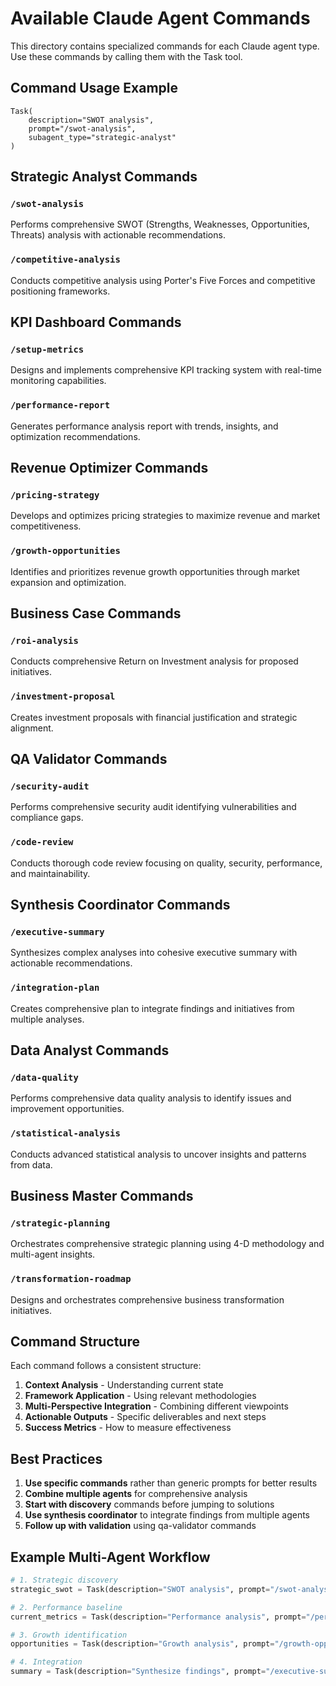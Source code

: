 # Available Claude Agent Commands

This directory contains specialized commands for each Claude agent type. Use these commands by calling them with the Task tool.

## Command Usage Example
```
Task(
    description="SWOT analysis", 
    prompt="/swot-analysis", 
    subagent_type="strategic-analyst"
)
```

## Strategic Analyst Commands

### `/swot-analysis`
Performs comprehensive SWOT (Strengths, Weaknesses, Opportunities, Threats) analysis with actionable recommendations.

### `/competitive-analysis`
Conducts competitive analysis using Porter's Five Forces and competitive positioning frameworks.

## KPI Dashboard Commands

### `/setup-metrics`
Designs and implements comprehensive KPI tracking system with real-time monitoring capabilities.

### `/performance-report`
Generates performance analysis report with trends, insights, and optimization recommendations.

## Revenue Optimizer Commands

### `/pricing-strategy`
Develops and optimizes pricing strategies to maximize revenue and market competitiveness.

### `/growth-opportunities`
Identifies and prioritizes revenue growth opportunities through market expansion and optimization.

## Business Case Commands

### `/roi-analysis`
Conducts comprehensive Return on Investment analysis for proposed initiatives.

### `/investment-proposal`
Creates investment proposals with financial justification and strategic alignment.

## QA Validator Commands

### `/security-audit`
Performs comprehensive security audit identifying vulnerabilities and compliance gaps.

### `/code-review`
Conducts thorough code review focusing on quality, security, performance, and maintainability.

## Synthesis Coordinator Commands

### `/executive-summary`
Synthesizes complex analyses into cohesive executive summary with actionable recommendations.

### `/integration-plan`
Creates comprehensive plan to integrate findings and initiatives from multiple analyses.

## Data Analyst Commands

### `/data-quality`
Performs comprehensive data quality analysis to identify issues and improvement opportunities.

### `/statistical-analysis`
Conducts advanced statistical analysis to uncover insights and patterns from data.

## Business Master Commands

### `/strategic-planning`
Orchestrates comprehensive strategic planning using 4-D methodology and multi-agent insights.

### `/transformation-roadmap`
Designs and orchestrates comprehensive business transformation initiatives.

## Command Structure

Each command follows a consistent structure:
1. **Context Analysis** - Understanding current state
2. **Framework Application** - Using relevant methodologies
3. **Multi-Perspective Integration** - Combining different viewpoints
4. **Actionable Outputs** - Specific deliverables and next steps
5. **Success Metrics** - How to measure effectiveness

## Best Practices

1. **Use specific commands** rather than generic prompts for better results
2. **Combine multiple agents** for comprehensive analysis
3. **Start with discovery** commands before jumping to solutions
4. **Use synthesis coordinator** to integrate findings from multiple agents
5. **Follow up with validation** using qa-validator commands

## Example Multi-Agent Workflow

```python
# 1. Strategic discovery
strategic_swot = Task(description="SWOT analysis", prompt="/swot-analysis", subagent_type="strategic-analyst")

# 2. Performance baseline
current_metrics = Task(description="Performance analysis", prompt="/performance-report", subagent_type="kpi-dashboard")

# 3. Growth identification
opportunities = Task(description="Growth analysis", prompt="/growth-opportunities", subagent_type="revenue-optimizer")

# 4. Integration
summary = Task(description="Synthesize findings", prompt="/executive-summary", subagent_type="synthesis-coordinator")
```